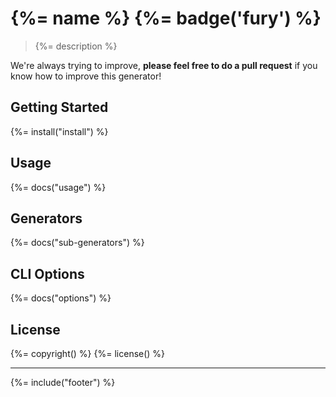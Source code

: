 # {%= name %} {%= badge('fury') %}

> {%= description %}

We're always trying to improve, **please feel free to do a pull request** if you know how to improve this generator!

## Getting Started
{%= install("install") %}

## Usage
{%= docs("usage") %}

## Generators
{%= docs("sub-generators") %}

## CLI Options
{%= docs("options") %}

## License
{%= copyright() %}
{%= license() %}

***

{%= include("footer") %}
